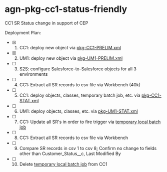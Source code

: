 agn-pkg-cc1-status-friendly
===========================

CC1 SR Status change in support of CEP


Deployment Plan:

- [x] 1. CC1: deploy new object via [pkg-CC1-PRELIM.xml](ant-packages/pkg-CC1-PRELIM.xml)

- [x] 2. UM1: deploy new object via [pkg-UM1-PRELIM.xml](ant-packages/pkg-UM1-PRELIM.xml)

- [ ] 3. S2S: configure Salesforce-to-Salesforce objects for all 3 environments

- [ ] 4. CC1: Extract all SR records to csv file via Workbench (40k)

- [ ] 5. CC1: deploy objects, classes, temporary batch job, etc. via [pkg-CC1-STAT.xml](ant-packages/pkg-CC1-STAT.xml)

- [ ] 6. UM1: deploy objects, classes, etc. via [pkg-UM1-STAT.xml](ant-packages/pkg-UM1-STAT.xml)

- [ ] 7. CC1: Update all SR's in order to fire trigger via [temporary local batch job](dev-console/cc1-touchSampleRecords.devconsole)

- [ ] 8. CC1: Extract all SR records to csv file via Workbench

- [ ] 9. Compare SR records in csv 1 to csv 8; Confirm no change to fields other than Customer_Status__c, Last Modified By

- [ ] 10. Delete [temporary local batch job](dev-console/CUST_TouchSampleRecords.cls) from CC1
